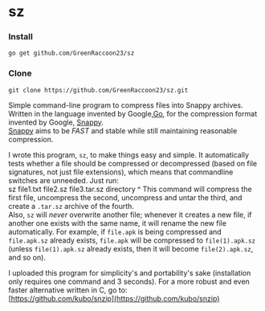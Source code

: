 # sz
### Install
    go get github.com/GreenRaccoon23/sz
### Clone
    git clone https://github.com/GreenRaccoon23/sz.git

Simple command-line program to compress files into Snappy archives.  
Written in the language invented by Google,[Go](https://golang.org/), for the compression format invented by Google, [Snappy](https://github.com/google/snappy).  
[Snappy](https://github.com/google/snappy) aims to be *FAST* and stable while still maintaining reasonable compression.  
  
I wrote this program, `sz`, to make things easy and simple. It automatically tests whether a file should be compressed or decompressed (based on file signatures, not just file extensions), which means that commandline switches are unneeded. Just run:  
    sz file1.txt file2.sz file3.tar.sz directory
^ This command will compress the first file, uncompress the second, uncompress and untar the third, and create a `.tar.sz` archive of the fourth.  
Also, `sz` will *never* overwrite another file; whenever it creates a new file, if another one exists with the same name, it will rename the new file automatically. For example, if `file.apk` is being compressed and `file.apk.sz` already exists, `file.apk` will be compressed to `file(1).apk.sz` (unless `file(1).apk.sz` already exists, then it will become `file(2).apk.sz`, and so on).  

I uploaded this program for simplicity's and portability's sake (installation only requires one command and 3 seconds). For a more robust and even faster alternative written in C, go to:  
[https://github.com/kubo/snzip](https://github.com/kubo/snzip)

